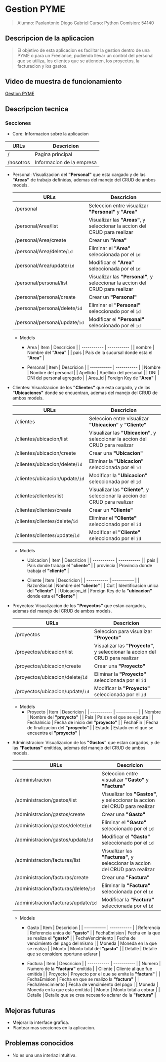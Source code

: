# Gestion PYME

>Alumno: Paolantonio Diego Gabriel
>Curso: Python
>Comision: 54140

## Descripcion de la aplicacion

>El objetivo de esta aplicacion es facilitar la gestion dentro de una PYME o para un Freelance, pudiendo llevar un control del personal que se utiliza, los clientes que se atienden, los proyectos, la facturacion y los gastos.

## Video de muestra de funcionamiento

[Gestion PYME](https://drive.google.com/drive/folders/1QA1rmgzZ3gfZURd4FtequOAPjxvTfnEp?usp=sharing)

## Descripcion tecnica

### Secciones

- Core:
    Informacion sobre la aplicacion

| URLs | Descricion |
| -----------  | ----------- |
| / | Pagina principal |
| /nosotros | Informacion de la empresa |

- Personal:
    Visualizacion del **"Personal"** que esta cargado y de las **"Areas"** de trabajo definidas, ademas del manejo del CRUD de ambos models.

    | URLs | Descricion |
    | -----------  | ----------- |
    | /personal | Seleccion entre visualizar **"Personal"** y **"Area"** |
    | /personal/Area/list | Visualizar las **"Areas"**, y seleccionar la accion del CRUD para realizar |
    | /personal/Area/create | Crear un **"Area"** |
    | /personal/Area/delete/`id` | Eliminar el **"Area"** seleccionada por el `id` |
    | /personal/Area/update/`id` | Modificar el **"Area"** seleccionada por el `id` |
    | /personal/personal/list | Visualizar las **"Personal"**, y seleccionar la accion del CRUD para realizar |
    | /personal/personal/create | Crear un **"Personal"** |
    | /personal/personal/delete/`id` | Eliminar el **"Personal"** seleccionado por el `id` |
    | /personal/personal/update/`id` | Modificar el **"Personal"** seleccionado por el `id` |

    - Models
        - Area
            | Item | Descricion |
            | -----------  | ----------- |
            | nombre | Nombre del **"Area"** |
            | pais | Pais de la sucursal donde esta el **"Area"** |

        - Personal
            | Item | Descricion |
            | -----------  | ----------- |
            | Nombre | Nombre del personal |
            | Apellido | Apellido del personal |
            | DNI | DNI del personal agregado |
            | Area_id | Foreign Key de **"Area"** |

- Clientes:
    Visualizacion de los **"Clientes"** que esta cargado, y de las **"Ubicaciones"** donde se encuentran, ademas del manejo del CRUD de ambos models.

    | URLs | Descricion |
    | -----------  | ----------- |
    | /clientes | Seleccion entre visualizar **"Ubicacion"** y **"Cliente"** |
    | /clientes/ubicacion/list | Visualizar las **"Ubicacion"**, y seleccionar la accion del CRUD para realizar |
    | /clientes/ubicacion/create | Crear una **"Ubicacion"** |
    | /clientes/ubicacion/delete/`id` | Eliminar la **"Ubicacion"** seleccionada por el `id` |
    | /clientes/ubicacion/update/`id` | Modificar la **"Ubicacion"** seleccionada por el `id` |
    | /clientes/clientes/list | Visualizar las **"Cliente"**, y seleccionar la accion del CRUD para realizar |
    | /clientes/clientes/create | Crear un **"Cliente"** |
    | /clientes/clientes/delete/`id` | Eliminar el **"Cliente"** seleccionado por el `id` |
    | /clientes/clientes/update/`id` | Modificar el **"Cliente"** seleccionado por el `id` |

    - Models
        - Ubicacion
            | Item | Descricion |
            | -----------  | ----------- |
            | pais | Pais donde trabaja el **"cliente"** |
            | provincia | Provincia donde trabaja el **"cliente"** |

        - Cliente
            | Item | Descricion |
            | -----------  | ----------- |
            | RazonSocial | Nombre del **"cliente"** |
            | Cuit | Identificacion unica del **"cliente"** |
            | Ubicacion_id | Foreign Key de la **"ubicacion"** donde esta el **"cliente"** |

- Proyectos:
    Visualizacion de los **"Proyectos"** que estan cargados, ademas del manejo del CRUD de ambos models.

    | URLs | Descricion |
    | -----------  | ----------- |
    | /proyectos | Seleccion para visualizar **"Proyecto"** |
    | /proyectos/ubicacion/list | Visualizar las **"Proyecto"**, y seleccionar la accion del CRUD para realizar |
    | /proyectos/ubicacion/create | Crear una **"Proyecto"** |
    | /proyectos/ubicacion/delete/`id` | Eliminar la **"Proyecto"** seleccionada por el `id` |
    | /proyectos/ubicacion/update/`id` | Modificar la **"Proyecto"** seleccionada por el `id` |

    - Models
        - Proyecto
            | Item | Descricion |
            | -----------  | ----------- |
            | Nombre | Nombre del **"proyecto"** |
            | Pais | Pais en el que se ejecuta |
            | FechaInicio | Fecha de inicio del **"proyecto"** |
            | FechaFin | Fecha de finalizacion del **"proyecto"** |
            | Estado | Estado en el que se encuentra el **"proyecto"** |

- Administracion:
    Visualizacion de los **"Gastos"** que estan cargados, y de las **"Facturas"** emitidas, ademas del manejo del CRUD de ambos models.

    | URLs | Descricion |
    | -----------  | ----------- |
    | /administracion | Seleccion entre visualizar **"Gasto"** y **"Factura"** |
    | /administracion/gastos/list | Visualizar los **"Gastos"**, y seleccionar la accion del CRUD para realizar |
    | /administracion/gastos/create | Crear una **"Gasto"** |
    | /administracion/gastos/delete/`id` | Eliminar el **"Gasto"** seleccionado por el `id` |
    | /administracion/gastos/update/`id` | Modificar el **"Gasto"** seleccionado por el `id` |
    | /administracion/facturas/list | Visualizar las **"Facturas"**, y seleccionar la accion del CRUD para realizar |
    | /administracion/facturas/create | Crear una **"Factura"** |
    | /administracion/facturas/delete/`id` | Eliminar la **"Factura"** seleccionada por el `id` |
    | /administracion/facturas/update/`id` | Modificar la **"Factura"** seleccionada por el `id` |

    - Models
        - Gasto
            | Item | Descricion |
            | -----------  | ----------- |
            | Referencia | Referencia unica del **"gasto"** |
            | FechaEmision | Fecha en la que se realiza el **"gasto"** |
            | FechaVencimiento | Fecha de vencimiento del pago del mismo |
            | Moneda | Moneda en la que se realiza |
            | Monto | Monto total del **"gasto"** |
            | Detalle | Detalle que se considere oportuno aclarar |

        - Factura
            | Item | Descricion |
            | -----------  | ----------- |
            | Numero | Numero de la **"factura"** emitida |
            | Cliente | Cliente al que fue emitida |
            | Proyecto | Proyecto por el que se emite la **"factura"** |
            | FechaEmision | Fecha en que se realizo la **"factura"** |
            | FechaVencimiento | Fecha de vencimiento del pago |
            | Moneda | Moneda en la que esta emitida |
            | Monto | Monto total a cobrar |
            | Detalle | Detalle que se crea necesario aclarar de la **"factura"** |

## Mejoras futuras

- Mejorar la interface grafica.
- Plantear mas secciones en la aplicacion.

## Problemas conocidos

- No es una una interlaz intuitiva.